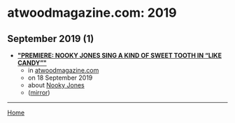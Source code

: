 # atwoodmagazine.com: 2019

## September 2019 (1)

 - [**"PREMIERE: NOOKY JONES SING A KIND OF SWEET TOOTH IN “LIKE CANDY”"**](http://atwoodmagazine.com/njlc-nooky-jones-like-candy/)
    - in [atwoodmagazine.com](../../../publications/a-e/atwoodmagazine-com/index.md)
    - on 18 September 2019
    - about [Nooky Jones](../../../topics/nooky-jones/index.md)
    - ([mirror](https://web.archive.org/web/*/http://atwoodmagazine.com/njlc-nooky-jones-like-candy/))

----

[Home](../index.md)
